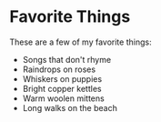 # Favorite Things

These are a few of my favorite things:

- Songs that don't rhyme
- Raindrops on roses
- Whiskers on puppies
- Bright copper kettles
- Warm woolen mittens
- Long walks on the beach
